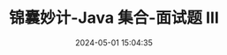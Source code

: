 ---
title: 锦囊妙计-Java 集合-面试题 Ⅲ
date: 2024-05-01 15:04:35
tags: 
  - Java 
categories: 
  - Interview
password: zzy   
message: 会员文档
---